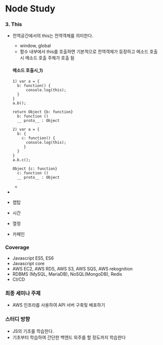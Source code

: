 # Node Study

### 3. This
- 전역공간에서의 this는 전역객체를 의미한다.
  - window, global
  - 함수 내부에서 this를 호출하면 기본적으로 전역객체가 등장하고 메소드 호출 시 메소드 호출 주체가 호출 됨
  
  #### 메소드 호출시_1)
  ```
  1) var a = {
    b: function() {
        console.log(this);
    }
  }
  a.b();
  ```
  ``` 1_return)
  return Object {b: function}
    b: function ()
    __ proto__ : Object
  ```
  ```
  2) var a = {
    b: {
      c: function() {
        console.log(this);
       }
    }
  }
  a.b.c();
  ```
  ``` 2_return)
  Object {c: function}
    c: function ()
    __ proto__ : Object
  ```
  
  - 
        
    
- 
- 랩탑
- 시간
- 열정
- 카페인

### Coverage
- Javascript ES5, ES6
- Javascript core
- AWS EC2, AWS RDS, AWS S3, AWS SQS, AWS rekognition
- RDBMS (MySQL, MariaDB), NoSQL(MongoDB), Redis
- CI/CD

### 최종 세미나 주제
- AWS 인프라를 사용하여 API 서버 구축및 배포하기

### 스터디 방향
- JS의 기초를 학습한다.
- 기초부터 학습하여 간단한 백엔드 외주를 할 정도까지 학습한다
